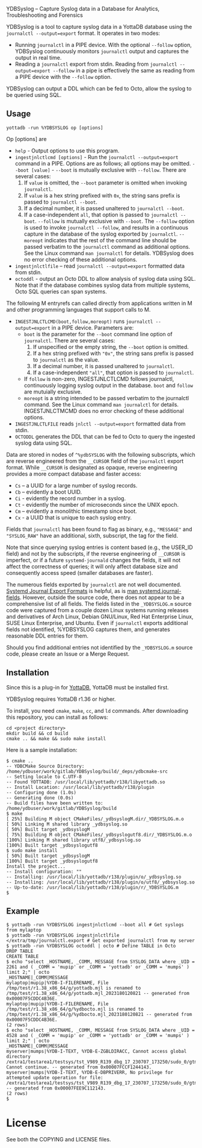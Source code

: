 YDBSyslog – Capture Syslog data in a Database for Analytics, Troubleshooting and Forensics

YDBSyslog is a tool to capture syslog data in a YottaDB database using the `journalctl --output=export` format. It operates in two modes:

- Running `journalctl` in a PIPE device. With the optional `--follow` option, YDBSyslog continuously monitors `journalctl` output and captures the output in real time.
- Reading a `journalctl` export from stdin. Reading from `journalctl --output=export --follow` in a pipe is effectively the same as reading from a PIPE device with the `--follow` option.

YDBSyslog can output a DDL which can be fed to Octo, allow the syslog to be queried using SQL.

## Usage

```
yottadb -run %YDBSYSLOG op [options]
```

Op [options] are

- `help` - Output options to use this program.
- `ingestjnlctlcmd [options]` - Run the `journalctl --output=export` command in a PIPE.
  Options are as follows; all options may be omitted.
  `--boot [value]` - `--boot` is mutually exclusive with `--follow`. There are several cases:
    1. If `value` is omitted, the `--boot` parameter is omitted when invoking `journalctl`.
    1. If `value` is a hex string prefixed with `0x`, the string sans prefix is passed to `journalctl --boot`.
    1. If a decimal number, it is passed unaltered to `journalctl --boot`.
    1. If a case-independent `all`, that option is passed to `journalctl --boot`.
  `--follow` is mutually exclusive with `--boot`. The `--follow` option is used to invoke `journalctl --follow`, and results in a continuous capture in the database of the syslog exported by `journalctl`.
  `--moreopt` indicates that the rest of the command line should be passed verbatim to the `journalctl` command as additional options. See the Linux command `man journalctl` for details. YDBSyslog does no error checking of these additional options.
- `ingestjnlctlfile` – read `journalctl --output=export` formatted data from stdin.
- `octoddl` - output an Octo DDL to allow analysis of syslog data using SQL. Note that if the database combines syslog data from multiple systems, Octo SQL queries can span systems.

The following M entryrefs can called directly from applications written in M and other programming languages that support calls to M.

- `INGESTJNLCTLCMD(boot,follow,moreopt)` runs `journalctl --output=export` in a PIPE device. Parameters are:
  - `boot` is the parameter for the `--boot` command line option of `journalctl`. There are several cases:
    1. If unspecified or the empty string, the `--boot` option is omitted.
    1. If a hex string prefixed with `"0x"`, the string sans prefix is passed to `journalctl` as the value.
    1. If a decimal number, it is passed unaltered to `journalctl`.
    1. If a case-independent `"all"`, that option is passed to `journalctl`.
  - If `follow` is non-zero, INGESTJNLCTLCMD follows journalctl, continuously logging syslog output in the database. `boot` and `follow` are mutuially exclusive.
  - `moreopt` is a string intended to be passed verbatim to the journalctl command. See the Linux command `man journalctl` for details. INGESTJNLCTMCMD does no error checking of these additional options.
- `INGESTJNLCTLFILE` reads `jnlctl --output=export` formatted data from stdin.
- `OCTODDL` generates the DDL that can be fed to Octo to query the ingested syslog data using SQL.

Data are stored in nodes of `^%ydbSYSLOG` with the following subscripts, which are reverse engineered from the `__CURSOR` field of the `journalctl` export format. While `__CURSOR` is designated as opaque, reverse engineering provides a more compact database and faster access:

- `Cs` – a UUID for a large number of syslog records.
- `Cb` – evidently a boot UUID.
- `Ci` - evidently the record number in a syslog.
- `Ct` - evidently the number of microseconds since the UNIX epoch.
- `Cm` – evidently a monolithic timestamp since boot.
- `Cx` - a UUID that is unique to each syslog entry.

Fields that `journalctl` has been found to flag as binary, e.g., `"MESSAGE"` and `"SYSLOG_RAW"` have an additional, sixth, subscript, the tag for the field.

Note that since querying syslog entries is content based (e.g., the USER_ID field) and not by the subscripts, if the reverse engineering of `__CURSOR` is imperfect, or if a future `systemd-journald` changes the fields, it will not affect the correctness of queries; it will only affect database size and consequently access speed (smaller databases are faster).

The numerous fields exported by `journalctl` are not well documented. [Systemd Journal Export Formats](https://systemd.io/JOURNAL_EXPORT_FORMATS/) is helpful, as is [man systemd.journal-fields](https://www.freedesktop.org/software/systemd/man/systemd.journal-fields.html). However, outside the source code, there does not appear to be a comprehensive list of all fields. The fields listed in the `_YDBSYSLOG.m` source code were captured from a couple dozen Linux systems running releases and derivatives of Arch Linux, Debian GNU/Linux, Red Hat Enterprise Linux, SUSE Linux Enterprise, and Ubuntu. Even if `journalctl` exports additional fields not identified, %YDBSYSLOG captures them, and generates reasonable DDL entries for them.

Should you find additional entries not identified by the `_YDBSYSLOG.m` source code, please create an Issue or a Merge Request.

## Installation

Since this is a plug-in for [YottaDB](https://gitlab.com/YottaDB/DB/YDB),
YottaDB must be installed first.

YDBSyslog requires YottaDB r1.36 or higher.

To install, you need `cmake`, `make`, `cc`, and `ld` commands. After
downloading this repository, you can install as follows:

```
cd <project directory>
mkdir build && cd build
cmake .. && make && sudo make install
```

Here is a sample installation:

```
$ cmake ..
-- YDBCMake Source Directory: /home/ydbuser/work/gitlab/YDBSyslog/build/_deps/ydbcmake-src
-- Setting locale to C.UTF-8
-- Found YOTTADB: /usr/local/lib/yottadb/r138/libyottadb.so
-- Install Location: /usr/local/lib/yottadb/r138/plugin
-- Configuring done (1.0s)
-- Generating done (0.0s)
-- Build files have been written to: /home/ydbuser/work/gitlab/YDBSyslog/build
$ make
[ 25%] Building M object CMakeFiles/_ydbsyslogM.dir/_YDBSYSLOG.m.o
[ 50%] Linking M shared library _ydbsyslog.so
[ 50%] Built target _ydbsyslogM
[ 75%] Building M object CMakeFiles/_ydbsyslogutf8.dir/_YDBSYSLOG.m.o
[100%] Linking M shared library utf8/_ydbsyslog.so
[100%] Built target _ydbsyslogutf8
$ sudo make install
[ 50%] Built target _ydbsyslogM
[100%] Built target _ydbsyslogutf8
Install the project...
-- Install configuration: ""
-- Installing: /usr/local/lib/yottadb/r138/plugin/o/_ydbsyslog.so
-- Installing: /usr/local/lib/yottadb/r138/plugin/o/utf8/_ydbsyslog.so
-- Up-to-date: /usr/local/lib/yottadb/r138/plugin/r/_YDBSYSLOG.m
$ 
```

## Example

```
$ yottadb -run %YDBSYSLOG ingestjnlctlcmd --boot all # Get syslogs from mylaptop
$ yottadb -run %YDBSYSLOG ingestjnlctlfile </extra/tmp/journalctl.export # Get exported journalctl from my server
$ yottadb -run %YDBSYSLOG octoddl | octo # Define TABLE in Octo
DROP TABLE
CREATE TABLE
$ echo "select _HOSTNAME, _COMM, MESSAGE from SYSLOG_DATA where _UID = 2261 and ( _COMM = 'mupip' or _COMM = 'yottadb' or _COMM = 'mumps' ) limit 2;" | octo
_HOSTNAME|_COMM|MESSAGE
mylaptop|mupip|%YDB-I-FILERENAME, File /tmp/test/r1.38_x86_64/g/yottadb.mjl is renamed to /tmp/test/r1.38_x86_64/g/yottadb.mjl_2023180120821 -- generated from 0x00007F5CDDC4B36E.
mylaptop|mupip|%YDB-I-FILERENAME, File /tmp/test/r1.38_x86_64/g/%ydbocto.mjl is renamed to /tmp/test/r1.38_x86_64/g/%ydbocto.mjl_2023180120821 -- generated from 0x00007F5CDDC4B36E.
(2 rows)
$ echo "select _HOSTNAME, _COMM, MESSAGE from SYSLOG_DATA where _UID = 4528 and ( _COMM = 'mupip' or _COMM = 'yottadb' or _COMM = 'mumps' ) limit 2;" | octo
_HOSTNAME|_COMM|MESSAGE
myserver|mumps|%YDB-I-TEXT, %YDB-E-ZGBLDIRACC, Cannot access global directory /extra1/testarea1/testsys/tst_V989_R139_dbg_17_230707_173250/sudo_0/gtm7759/mumps.gld.  Cannot continue. -- generated from 0x00007FCCF1244143.
myserver|mumps|%YDB-I-TEXT, %YDB-E-DBPRIVERR, No privilege for attempted update operation for file: /extra1/testarea1/testsys/tst_V989_R139_dbg_17_230707_173250/sudo_0/gtm7759/mumps.dat -- generated from 0x00007FEE9C112143.
(2 rows)
$ 
```

# License

See both the COPYING and LICENSE files.
